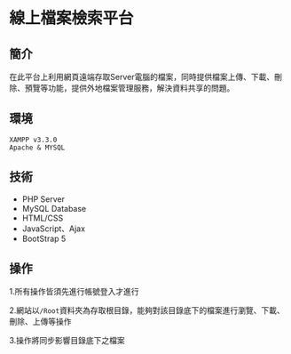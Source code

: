 # 線上檔案檢索平台

## 簡介

在此平台上利用網頁遠端存取Server電腦的檔案，同時提供檔案上傳、下載、刪除、預覽等功能，提供外地檔案管理服務，解決資料共享的問題。



## 環境
```
XAMPP v3.3.0
Apache & MYSQL
```

## 技術

+ PHP Server
+ MySQL Database
+ HTML/CSS
+ JavaScript、Ajax
+ BootStrap 5

## 操作

1.所有操作皆須先進行帳號登入才進行

2.網站以`/Root`資料夾為存取根目錄，能夠對該目錄底下的檔案進行瀏覽、下載、刪除、上傳等操作

3.操作將同步影響目錄底下之檔案





